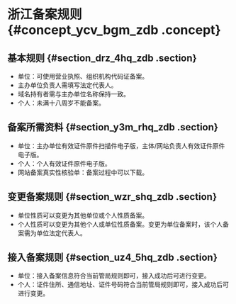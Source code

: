 # 浙江备案规则 {#concept_ycv_bgm_zdb .concept}

## 基本规则 {#section_drz_4hq_zdb .section}

-   单位：可使用营业执照、组织机构代码证备案。
-   主办单位负责人需填写法定代表人。
-   域名持有者需与主办单位名称保持一致。
-   个人：未满十八周岁不能备案。

## 备案所需资料 {#section_y3m_rhq_zdb .section}

-   单位：主办单位有效证件原件扫描件电子版，主体/网站负责人有效证件原件电子版。
-   个人：个人有效证件原件电子版。
-   网站备案真实性核验单：备案过程中可以下载。

## 变更备案规则 {#section_wzr_shq_zdb .section}

-   单位性质可以变更为其他单位或个人性质备案。
-   个人性质可以变更为其他个人或单位性质备案。变更为单位备案时，该个人备案需为单位法定代表人。

## 接入备案规则 {#section_uz4_5hq_zdb .section}

-   单位：接入备案信息符合当前管局规则即可，接入成功后可进行变更。
-   个人：证件住所、通信地址、证件号码符合当前管局规则即可，接入成功后可进行变更。

